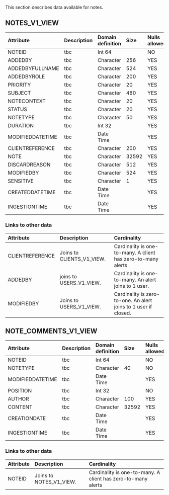 

This section describes data available for notes.




## NOTES_V1_VIEW


| Attribute | Description | Domain definition |Size | Nulls allowed |
| :-------------- | :------ |:------ |:------ |:------ |
| NOTEID| tbc |  Int 64| |NO|
| ADDEDBY| tbc | Character| 256|YES|
| ADDEDBYFULLNAME| tbc | Character| 524|YES|
| ADDEDBYROLE| tbc | Character| 200|YES|
| PRIORITY| tbc | Character| 20|YES|
| SUBJECT| tbc | Character| 480|YES|
| NOTECONTEXT| tbc | Character| 20|YES|
| STATUS| tbc | Character| 20|YES|
| NOTETYPE| tbc | Character| 50|YES|
| DURATION| tbc |  Int 32| |YES|
| MODIFIEDDATETIME| tbc | Date Time| |YES|
| CLIENTREFERENCE| tbc | Character| 200|YES|
| NOTE| tbc | Character| 32592|YES|
| DISCARDREASON| tbc | Character| 512|YES|
| MODIFIEDBY| tbc | Character| 524|YES|
| SENSITIVE| tbc | Character| 1|YES|
| CREATEDDATETIME| tbc | Date Time| |YES|
| INGESTIONTIME| tbc | Date Time| |YES|

### Links to other data



| Attribute | Description |Cardinality |
| :-------------- | :------ |:------ |
| CLIENTREFERENCE| Joins to CLIENTS_V1_VIEW. | Cardinality is one-to-many.  A client has zero-to-many alerts|
| ADDEDBY | joins to USERS_V1_VIEW. | Cardinality is one-to-many. An alert joins to 1 user. |
| MODIFIEDBY | Joins to USERS_V1_VIEW.| Cardinality is zero-to-one. An alert joins to 1 user if closed. |






## NOTE_COMMENTS_V1_VIEW


| Attribute | Description | Domain definition |Size | Nulls allowed |
| :-------------- | :------ |:------ |:------ |:------ |
| NOTEID| tbc |  Int 64| |NO|
| NOTETYPE| tbc | Character| 40|NO|
| MODIFIEDDATETIME| tbc | Date Time| |YES|
| POSITION| tbc |  Int 32| |NO|
| AUTHOR| tbc | Character| 100|YES|
| CONTENT| tbc | Character| 32592|YES|
| CREATIONDATE| tbc | Date Time| |YES|
| INGESTIONTIME| tbc | Date Time| |YES|

### Links to other data



| Attribute | Description |Cardinality |
| :-------------- | :------ |:------ |
| NOTEID| Joins to NOTES_V1_VIEW. | Cardinality is one-to-many.  A client has zero-to-many alerts|
